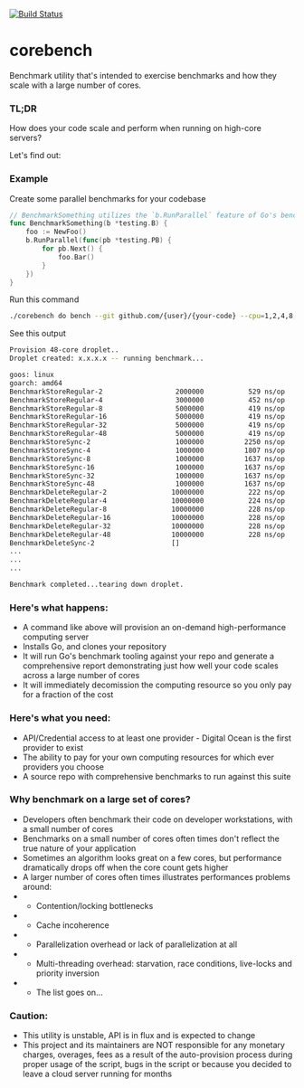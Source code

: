 [![Build Status](https://travis-ci.org/deckarep/corebench.svg?branch=master)](https://travis-ci.org/deckarep/corebench)

# corebench
Benchmark utility that's intended to exercise benchmarks and how they scale with a large number of cores.

### TL;DR
How does your code scale and perform when running on high-core servers?

Let's find out:

### Example

Create some parallel benchmarks for your codebase
```go
// BenchmarkSomething utilizes the `b.RunParallel` feature of Go's benchmarking suite.
func BenchmarkSomething(b *testing.B) {
    foo := NewFoo()
    b.RunParallel(func(pb *testing.PB) {
        for pb.Next() {
            foo.Bar()
        }
    })
}
```

Run this command
```sh
./corebench do bench --git github.com/{user}/{your-code} --cpu=1,2,4,8,16,32,48
```

See this output
```sh
Provision 48-core droplet..
Droplet created: x.x.x.x -- running benchmark...

goos: linux
goarch: amd64
BenchmarkStoreRegular-2               	 2000000	       529 ns/op	      88 B/op	       0 allocs/op
BenchmarkStoreRegular-4               	 3000000	       452 ns/op	      61 B/op	       0 allocs/op
BenchmarkStoreRegular-8               	 5000000	       419 ns/op	      70 B/op	       0 allocs/op
BenchmarkStoreRegular-16               	 5000000	       419 ns/op	      70 B/op	       0 allocs/op
BenchmarkStoreRegular-32               	 5000000	       419 ns/op	      70 B/op	       0 allocs/op
BenchmarkStoreRegular-48               	 5000000	       419 ns/op	      70 B/op	       0 allocs/op
BenchmarkStoreSync-2                  	 1000000	      2250 ns/op	     179 B/op	       5 allocs/op
BenchmarkStoreSync-4                  	 1000000	      1807 ns/op	     179 B/op	       5 allocs/op
BenchmarkStoreSync-8                  	 1000000	      1637 ns/op	     179 B/op	       5 allocs/op
BenchmarkStoreSync-16                  	 1000000	      1637 ns/op	     179 B/op	       5 allocs/op
BenchmarkStoreSync-32                  	 1000000	      1637 ns/op	     179 B/op	       5 allocs/op
BenchmarkStoreSync-48                  	 1000000	      1637 ns/op	     179 B/op	       5 allocs/op
BenchmarkDeleteRegular-2              	10000000	       222 ns/op	       0 B/op	       0 allocs/op
BenchmarkDeleteRegular-4              	10000000	       224 ns/op	       0 B/op	       0 allocs/op
BenchmarkDeleteRegular-8              	10000000	       228 ns/op	       0 B/op	       0 allocs/op
BenchmarkDeleteRegular-16              	10000000	       228 ns/op	       0 B/op	       0 allocs/op
BenchmarkDeleteRegular-32              	10000000	       228 ns/op	       0 B/op	       0 allocs/op
BenchmarkDeleteRegular-48              	10000000	       228 ns/op	       0 B/op	       0 allocs/op
BenchmarkDeleteSync-2                   []
...
...
...

Benchmark completed...tearing down droplet.
```

### Here's what happens:
* A command like above will provision an on-demand high-performance computing server
* Installs Go, and clones your repository
* It will run Go's benchmark tooling against your repo and generate a comprehensive report demonstrating just how well your code scales across a large number of cores
* It will immediately decomission the computing resource so you only pay for a fraction of the cost

### Here's what you need:
* API/Credential access to at least one provider - Digital Ocean is the first provider to exist
* The ability to pay for your own computing resources for which ever providers you choose
* A source repo with comprehensive benchmarks to run against this suite

### Why benchmark on a large set of cores?
* Developers often benchmark their code on developer workstations, with a small number of cores
* Benchmarks on a small number of cores often times don't reflect the true nature of your application
* Sometimes an algorithm looks great on a few cores, but performance dramatically drops off when the core count gets higher
* A larger number of cores often times illustrates performances problems around:
* * Contention/locking bottlenecks
* * Cache incoherence
* * Parallelization overhead or lack of parallelization at all
* * Multi-threading overhead: starvation, race conditions, live-locks and priority inversion
* * The list goes on...

### Caution:
* This utility is unstable, API is in flux and is expected to change
* This project and its maintainers are NOT responsible for any monetary charges, overages, fees as a result of the auto-provision process during proper usage of the script, bugs in the script or because you decided to leave a cloud server running for months

